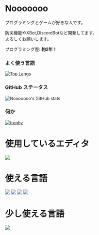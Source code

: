 # Nooooooo

プログラミングとゲームが好きな人です。

防災機能やXBot,DiscordBotなど開発してます。  
よろしくお願いします。

プログラミング歴: **約2年！**

### よく使う言語
[![Top Langs](https://github-readme-stats.vercel.app/api/top-langs/?username=Nooooooo-0328&layout=compact&theme=vue-dark)](https://github.com/anuraghazra/github-readme-stats)

### GitHub ステータス
![Nooooooo's GitHub stats](https://github-readme-stats.vercel.app/api?username=Nooooooo-0328&show_icons=true&theme=vue-dark)

### 何か
[![trophy](https://github-profile-trophy.vercel.app/?username=Nooooooo-0328&theme=discord)](https://github.com/ryo-ma/github-profile-trophy)

# 使用しているエディタ
<img src="https://img.shields.io/badge/-Visual%20Studio%20Code-007ACC.svg?logo=visual-studio-code&style=flat">

# 使える言語
<img src="https://img.shields.io/badge/-Python-F9DC3E.svg?logo=python&style=flat"> 
<img src="https://img.shields.io/badge/Javascript-276DC3.svg?logo=javascript&style=flat"> 
<img src="https://img.shields.io/badge/-HTML5-333.svg?logo=html5&style=flat"> 
<img src="https://img.shields.io/badge/-CSS3-1572B6.svg?logo=css3&style=flat">

# 少し使える言語
<img src="https://img.shields.io/badge/-TypeScript-007ACC.svg?logo=typescript&style=flat">
